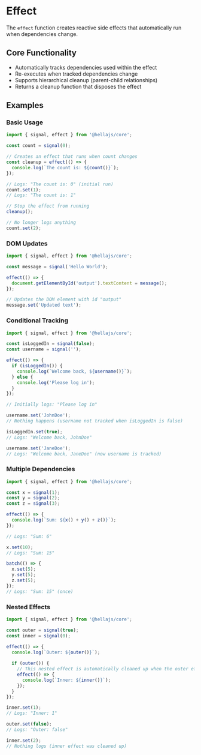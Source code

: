 # Effect

The `effect` function creates reactive side effects that automatically run when dependencies change.

## Core Functionality

- Automatically tracks dependencies used within the effect
- Re-executes when tracked dependencies change
- Supports hierarchical cleanup (parent-child relationships)
- Returns a cleanup function that disposes the effect

## Examples

### Basic Usage

```typescript
import { signal, effect } from '@hellajs/core';

const count = signal(0);

// Creates an effect that runs when count changes
const cleanup = effect(() => {
  console.log(`The count is: ${count()}`);
});

// Logs: "The count is: 0" (initial run)
count.set(1);
// Logs: "The count is: 1"

// Stop the effect from running
cleanup();

// No longer logs anything
count.set(2);
```

### DOM Updates

```typescript
import { signal, effect } from '@hellajs/core';

const message = signal('Hello World');

effect(() => {
  document.getElementById('output').textContent = message();
});

// Updates the DOM element with id "output"
message.set('Updated text');
```

### Conditional Tracking

```typescript
import { signal, effect } from '@hellajs/core';

const isLoggedIn = signal(false);
const username = signal('');

effect(() => {
  if (isLoggedIn()) {
    console.log(`Welcome back, ${username()}`);
  } else {
    console.log('Please log in');
  }
});

// Initially logs: "Please log in"

username.set('JohnDoe');
// Nothing happens (username not tracked when isLoggedIn is false)

isLoggedIn.set(true);
// Logs: "Welcome back, JohnDoe"

username.set('JaneDoe');
// Logs: "Welcome back, JaneDoe" (now username is tracked)
```

### Multiple Dependencies

```typescript
import { signal, effect } from '@hellajs/core';

const x = signal(1);
const y = signal(2);
const z = signal(3);

effect(() => {
  console.log(`Sum: ${x() + y() + z()}`);
});

// Logs: "Sum: 6"

x.set(10);
// Logs: "Sum: 15"

batch(() => {
  x.set(5);
  y.set(5);
  z.set(5);
});
// Logs: "Sum: 15" (once)
```

### Nested Effects

```typescript
import { signal, effect } from '@hellajs/core';

const outer = signal(true);
const inner = signal(0);

effect(() => {
  console.log(`Outer: ${outer()}`);
  
  if (outer()) {
    // This nested effect is automatically cleaned up when the outer effect reruns
    effect(() => {
      console.log(`Inner: ${inner()}`);
    });
  }
});

inner.set(1);
// Logs: "Inner: 1"

outer.set(false);
// Logs: "Outer: false"

inner.set(2);
// Nothing logs (inner effect was cleaned up)
```
